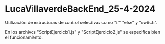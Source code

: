 # LucaVillaverdeBackEnd_25-4-2024

Utilización de estructuras de control selectivas como "if" "else" y "switch".

En los archivos "ScriptEjercicio1.js" y "ScriptEjercicio2.js" se especifica bien el funcionamiento.
